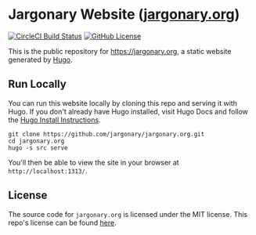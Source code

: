 # Jargonary Website ([jargonary.org](https://jargonary.org))
[![CircleCI Build Status](https://circleci.com/gh/jargonary/jargonary.org.svg?style=shield)](https://app.circleci.com/pipelines/github/jargonary/jargonary.org) [![GitHub License](https://img.shields.io/badge/license-MIT-blue.svg)](https://raw.githubusercontent.com/jargonary/jargonary.org/trunk/LICENSE)

This is the public repository for <https://jargonary.org>, a static website generated by [Hugo](https://GoHugo.io/).


## Run Locally

You can run this website locally by cloning this repo and serving it with Hugo.
If you don't already have Hugo installed, visit Hugo Docs and follow the [Hugo Install Instructions](https://gohugo.io/getting-started/installing/).

```
git clone https://github.com/jargonary/jargonary.org.git
cd jargonary.org
hugo -s src serve
```

You'll then be able to view the site in your browser at `http://localhost:1313/`.


## License

The source code for `jargonary.org` is licensed under the MIT license.
This repo's license can be found [here](./LICENSE).
